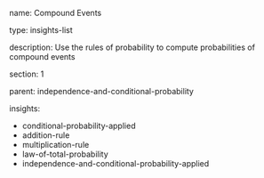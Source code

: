 name: Compound Events

type: insights-list

description: Use the rules of probability to compute probabilities of compound events

section: 1

parent: independence-and-conditional-probability

insights:
  - conditional-probability-applied
  - addition-rule
  - multiplication-rule
  - law-of-total-probability
  - independence-and-conditional-probability-applied
